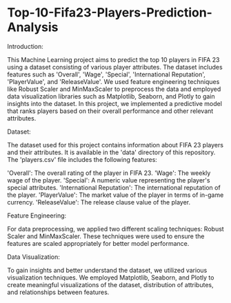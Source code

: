 # Top-10-Fifa23-Players-Prediction-Analysis

Introduction:
  
  This Machine Learning project aims to predict the top 10 players in FIFA 23 using a dataset consisting of various player attributes. The dataset includes features such as 'Overall', 'Wage', 'Special', 'International Reputation', 'PlayerValue', and 'ReleaseValue'. We used feature engineering techniques like Robust Scaler and MinMaxScaler to preprocess the data and employed data visualization libraries such as Matplotlib, Seaborn, and Plotly to gain insights into the dataset. In this project, we implemented a predictive model that ranks players based on their overall performance and other relevant attributes.

Dataset:

  The dataset used for this project contains information about FIFA 23 players and their attributes. It is available in the 'data' directory of this repository. The 'players.csv' file includes the following features:

'Overall': The overall rating of the player in FIFA 23.
'Wage': The weekly wage of the player.
'Special': A numeric value representing the player's special attributes.
'International Reputation': The international reputation of the player.
'PlayerValue': The market value of the player in terms of in-game currency.
'ReleaseValue': The release clause value of the player.

Feature Engineering:

  For data preprocessing, we applied two different scaling techniques: Robust Scaler and MinMaxScaler. These techniques were used to ensure the features are scaled appropriately for better model performance.

Data Visualization:

  To gain insights and better understand the dataset, we utilized various visualization techniques. We employed Matplotlib, Seaborn, and Plotly to create meaningful visualizations of the dataset, distribution of attributes, and relationships between features.

